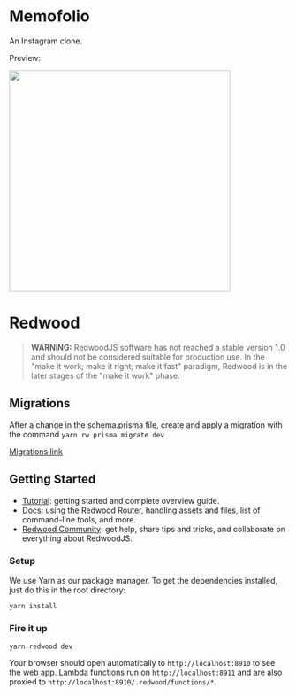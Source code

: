 # Memofolio

An Instagram clone.

Preview: 

<img  
src="https://firebasestorage.googleapis.com/v0/b/social-media-redwood.appspot.com/o/images%2FOpera%20Snapshot_2021-07-03_134411_localhost.png?alt=media&token=3ef18ffa-1d07-42c0-a3be-624bb51a5946"
width="400" />

# Redwood

> **WARNING:** RedwoodJS software has not reached a stable version 1.0 and should not be considered suitable for production use. In the "make it work; make it right; make it fast" paradigm, Redwood is in the later stages of the "make it work" phase.

## Migrations

After a change in the schema.prisma file, create and apply a migration with the command
```yarn rw prisma migrate dev```

[Migrations link](https://www.prisma.io/docs/concepts/components/prisma-migrate)

## Getting Started
- [Tutorial](https://redwoodjs.com/tutorial/welcome-to-redwood): getting started and complete overview guide.
- [Docs](https://redwoodjs.com/docs/introduction): using the Redwood Router, handling assets and files, list of command-line tools, and more.
- [Redwood Community](https://community.redwoodjs.com): get help, share tips and tricks, and collaborate on everything about RedwoodJS.

### Setup

We use Yarn as our package manager. To get the dependencies installed, just do this in the root directory:

```terminal
yarn install
```

### Fire it up

```terminal
yarn redwood dev
```

Your browser should open automatically to `http://localhost:8910` to see the web app. Lambda functions run on `http://localhost:8911` and are also proxied to `http://localhost:8910/.redwood/functions/*`.

